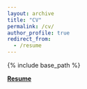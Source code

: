 ```yaml
---
layout: archive
title: "CV"
permalink: /cv/
author_profile: true
redirect_from:
  - /resume
---
```


{% include base_path %}

[**Resume**](/files/resume.pdf)
